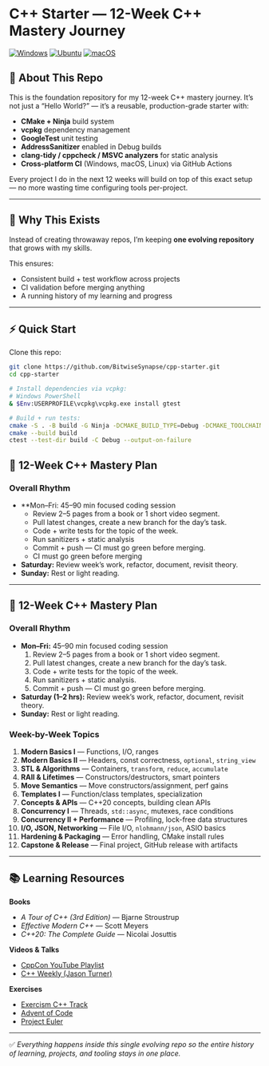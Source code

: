 # C++ Starter — 12-Week C++ Mastery Journey

[![Windows](https://github.com/BitwiseSynapse/cpp-starter/actions/workflows/ci-windows.yml/badge.svg)](https://github.com/BitwiseSynapse/cpp-starter/actions/workflows/ci-windows.yml)
[![Ubuntu](https://github.com/BitwiseSynapse/cpp-starter/actions/workflows/ci-ubuntu.yml/badge.svg)](https://github.com/BitwiseSynapse/cpp-starter/actions/workflows/ci-ubuntu.yml)
[![macOS](https://github.com/BitwiseSynapse/cpp-starter/actions/workflows/ci-macos.yml/badge.svg)](https://github.com/BitwiseSynapse/cpp-starter/actions/workflows/ci-macos.yml)

## 📌 About This Repo
This is the foundation repository for my 12-week C++ mastery journey.
It’s not just a “Hello World?” — it’s a reusable, production-grade starter with:

- **CMake + Ninja** build system  
- **vcpkg** dependency management  
- **GoogleTest** unit testing  
- **AddressSanitizer** enabled in Debug builds  
- **clang-tidy / cppcheck / MSVC analyzers** for static analysis  
- **Cross-platform CI** (Windows, macOS, Linux) via GitHub Actions  

Every project I do in the next 12 weeks will build on top of this exact setup — no more wasting time configuring tools per-project.

---

## 🎯 Why This Exists
Instead of creating throwaway repos, I’m keeping **one evolving repository** that grows with my skills.  

This ensures:  
- Consistent build + test workflow across projects  
- CI validation before merging anything  
- A running history of my learning and progress  

---

## ⚡ Quick Start  
Clone this repo:  
```bash
git clone https://github.com/BitwiseSynapse/cpp-starter.git
cd cpp-starter

# Install dependencies via vcpkg:
# Windows PowerShell
& $Env:USERPROFILE\vcpkg\vcpkg.exe install gtest

# Build + run tests:
cmake -S . -B build -G Ninja -DCMAKE_BUILD_TYPE=Debug -DCMAKE_TOOLCHAIN_FILE=$Env:USERPROFILE\vcpkg\scripts\buildsystems\vcpkg.cmake
cmake --build build
ctest --test-dir build -C Debug --output-on-failure
```

## 📅 12-Week C++ Mastery Plan
### Overall Rhythm
- **Mon–Fri: 45–90 min focused coding session
  - Review 2–5 pages from a book or 1 short video segment.
  - Pull latest changes, create a new branch for the day’s task.
  - Code + write tests for the topic of the week.
  - Run sanitizers + static analysis
  - Commit + push — CI must go green before merging.
  - CI must go green before merging
- **Saturday:** Review week’s work, refactor, document, revisit theory.
- **Sunday:** Rest or light reading.

---

## 📅 12-Week C++ Mastery Plan

### Overall Rhythm
- **Mon–Fri:** 45–90 min focused coding session  
  1. Review 2–5 pages from a book or 1 short video segment.  
  2. Pull latest changes, create a new branch for the day’s task.  
  3. Code + write tests for the topic of the week.  
  4. Run sanitizers + static analysis.  
  5. Commit + push — CI must go green before merging.  
- **Saturday (1–2 hrs):** Review week’s work, refactor, document, revisit theory.  
- **Sunday:** Rest or light reading.

### Week-by-Week Topics
1. **Modern Basics I** — Functions, I/O, ranges  
2. **Modern Basics II** — Headers, const correctness, `optional`, `string_view`  
3. **STL & Algorithms** — Containers, `transform`, `reduce`, `accumulate`  
4. **RAII & Lifetimes** — Constructors/destructors, smart pointers  
5. **Move Semantics** — Move constructors/assignment, perf gains  
6. **Templates I** — Function/class templates, specialization  
7. **Concepts & APIs** — C++20 concepts, building clean APIs  
8. **Concurrency I** — Threads, `std::async`, mutexes, race conditions  
9. **Concurrency II + Performance** — Profiling, lock-free data structures  
10. **I/O, JSON, Networking** — File I/O, `nlohmann/json`, ASIO basics  
11. **Hardening & Packaging** — Error handling, CMake install rules  
12. **Capstone & Release** — Final project, GitHub release with artifacts  

---

## 📚 Learning Resources

**Books**
- *A Tour of C++ (3rd Edition)* — Bjarne Stroustrup  
- *Effective Modern C++* — Scott Meyers  
- *C++20: The Complete Guide* — Nicolai Josuttis  

**Videos & Talks**
- [CppCon YouTube Playlist](https://www.youtube.com/user/CppCon)  
- [C++ Weekly (Jason Turner)](https://www.youtube.com/c/cppweekly)  

**Exercises**
- [Exercism C++ Track](https://exercism.org/tracks/cpp)  
- [Advent of Code](https://adventofcode.com/)  
- [Project Euler](https://projecteuler.net/)  

---

✅ *Everything happens inside this single evolving repo so the entire history of learning, projects, and tooling stays in one place.*

